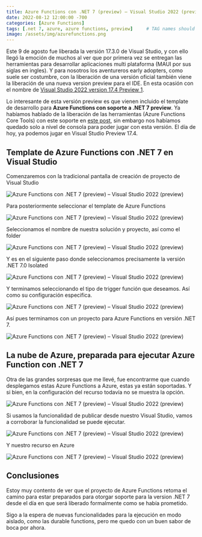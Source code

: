 ```yaml
---
title: Azure Functions con .NET 7 (preview) – Visual Studio 2022 (preview)
date: 2022-08-12 12:00:00 -700
categories: [Azure Functions]
tags: [.net 7, azure, azure functions, preview]     # TAG names should always be lowercase
image: /assets/img/azurefunctions.png
---
```


Este 9 de agosto fue liberada la versión 17.3.0 de Visual Studio, y con ello llegó la emoción de muchos al ver que por primera vez se entregan las herramientas para desarrollar aplicaciones multi plataforma (MAUI por sus siglas en ingles). Y para nosotros los aventureros early adopters, como suele ser costumbre, con la liberación de una versión oficial también viene la liberación de una nueva version preview para el IDE. En esta ocasión con el nombre de [Visual Studio 2022 version 17.4 Preview 1](https://docs.microsoft.com/es-mx/visualstudio/releases/2022/release-notes-preview).

Lo interesante de esta versión preview es que vienen incluido el template de desarrollo para **Azure Functions con soporte a .NET 7 preview**. Ya habíamos hablado de la liberación de las herramientas (Azure Functions Core Tools) con este soporte en [este post](/azure-functions-con-net-7-preview-primera-version/), sin embargo nos habíamos quedado solo a nivel de consola para poder jugar con esta versión. El día de hoy, ya podemos jugar en Visual Studio Preview 17.4.

## Template de Azure Functions con .NET 7 en Visual Studio

Comenzaremos con la tradicional pantalla de creación de proyecto de Visual Studio

![Azure Functions con .NET 7 (preview) – Visual Studio 2022 (preview)](/assets/img/2022-08-12-azure-functions-con-net-7-preview-visual-studio-2022-preview/image-1.png)


Para posteriormente seleccionar el template de Azure Functions

![Azure Functions con .NET 7 (preview) – Visual Studio 2022 (preview)](/assets/img/2022-08-12-azure-functions-con-net-7-preview-visual-studio-2022-preview/image-2.png)

Seleccionamos el nombre de nuestra solución y proyecto, así como el folder

![Azure Functions con .NET 7 (preview) – Visual Studio 2022 (preview)](/assets/img/2022-08-12-azure-functions-con-net-7-preview-visual-studio-2022-preview/image-3.png)

Y es en el siguiente paso donde seleccionamos precisamente la versión .NET 7.0 Isolated

![Azure Functions con .NET 7 (preview) – Visual Studio 2022 (preview)](/assets/img/2022-08-12-azure-functions-con-net-7-preview-visual-studio-2022-preview/image-4.png)

Y terminamos seleccionando el tipo de trigger función que deseamos. Así como su configuración especifica.

![Azure Functions con .NET 7 (preview) – Visual Studio 2022 (preview)](/assets/img/2022-08-12-azure-functions-con-net-7-preview-visual-studio-2022-preview/image-5.png)

Así pues terminamos con un proyecto para Azure Functions en versión .NET 7.

![Azure Functions con .NET 7 (preview) – Visual Studio 2022 (preview)](/assets/img/2022-08-12-azure-functions-con-net-7-preview-visual-studio-2022-preview/image-6.png)

## La nube de Azure, preparada para ejecutar Azure Function con .NET 7

Otra de las grandes sorpresas que me llevé, fue encontrarme que cuando desplegamos estas Azure Functions a Azure, estas ya están soportadas. Y si bien, en la configuración del recurso todavía no se muestra la opción.

![Azure Functions con .NET 7 (preview) – Visual Studio 2022 (preview)](/assets/img/2022-08-12-azure-functions-con-net-7-preview-visual-studio-2022-preview/image-7.png)

Si usamos la funcionalidad de publicar desde nuestro Visual Studio, vamos a corroborar la funcionalidad se puede ejecutar.

![Azure Functions con .NET 7 (preview) – Visual Studio 2022 (preview)](/assets/img/2022-08-12-azure-functions-con-net-7-preview-visual-studio-2022-preview/image-8.png)

Y nuestro recurso en Azure

![Azure Functions con .NET 7 (preview) – Visual Studio 2022 (preview)](/assets/img/2022-08-12-azure-functions-con-net-7-preview-visual-studio-2022-preview/image-9.gif)

## Conclusiones

Estoy muy contento de ver que el proyecto de Azure Functions retoma el camino para estar preparados para otorgar soporte para la version .NET 7 desde el día en que será liberado formalmente como se había prometido.

Sigo a la espera de nuevas funcionalidades para la ejecución en modo aislado, como las durable functions, pero me quedo con un buen sabor de boca por ahora.